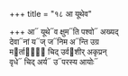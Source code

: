 +++
title = "१८ आ यूथेव"

+++
आ᳓ यूथे᳓व क्षुम᳓ति पश्वो᳓ अख्यद्  
देवा᳓नां य᳓ज् ज᳓निम अ᳓न्ति उग्र  
म᳓र्तानां᳐ चिद् उर्व᳓शीर् अकृप्रन्  
वृधे᳓ चिद् अर्य᳓ उ᳓परस्य आयोः᳓